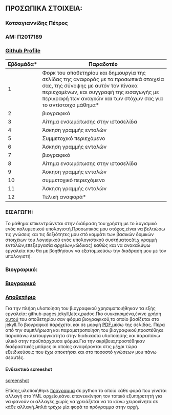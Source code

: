 ## ΠΡΟΣΩΠΙΚΑ ΣΤΟΙΧΕΙΑ:

### Κοτσαγιαννίδης Πέτρος
### ΑΜ: Π2017189
### [Github Profile](https://github.com/p17kots)

| Εβδομάδα* |Παραδοτέο|
| --- | --- 
| 1 | Φορκ του αποθετηρίου και δημιουργία της σελίδας της αναφοράς με τα προσωπικά στοιχεία σας, της σύνοψης με αυτόν τον πίνακα περιεχομένων, και συγγραφή της εισαγωγής με περιγραφή των αναγκών και των στόχων σας για το αντίστοιχο μάθημα* |
| 2 | βιογραφικό |
| 3 | Αίτημα ενσωμάτωσης στην ιστοσελίδα |
| 4 | Άσκηση γραμμής εντολών |
| 5 | Συμμετοχικό περιεχόμενο |
| 6 | Άσκηση γραμμής εντολών |
| 7 | βιογραφικό |
| 8 | Αίτημα ενσωμάτωσης στην ιστοσελίδα |
| 9 | Άσκηση γραμμής εντολών |
| 10 | συμμετοχικό περιεχόμενο |
| 11 | Άσκηση γραμμής εντολών |
| 12 | Τελική αναφορά* 

### <a name="P">ΕΙΣΑΓΩΓΗ:</a>

Το μάθημα επικεντρώνεται στην διάδραση του χρήστη με το λογισμικό ενός πολυμεσικού υπολογιστή.Προσωπικός μου στόχος,είναι να βελτιώσω τις γνώσεις και τις δεξιότητες μου στό κομμάτι των βασικών δομικών στοιχέιων του λογισμικού ενός υπολογιστικού συστήματος(π.χ γραμμή εντολών,επεξεργασία αρχείων,κώδικας) καθώς και να ανακαλύψω εργαλεία που θα με βοηθήσουν να εξατομικεύσω την διαδρασή μου με τον υπολογιστή.  


### <a name="B">Βιογραφικό:</a>

### [Βιογραφικό](https://p17kots.github.io/cv/)
### [Αποθετήριο](https://github.com/p17kots/cv)

Για την πλήρη υλοποίηση του βιογραφικού χρησιμοποιήθηκαν τα εξής εργαλεία: github-pages,jekyll,latex,padoc.Πιο συγκεκριμένα,έγινε χρήση [αυτού](https://github.com/sproogen/modern-resume-theme) του αποθετηρίου σαν φόρμα βιογραφικού,το οποίο βασίζεται στο jekyll.Το βιογραφικό παρέχεται και σε μορφή [PDF](https://p17kots.github.io/cv/cv.pdf),μέσω της σελίδας.
Πέρα από την συμπλήρωση και παραμετροποίηση του βιογραφικού,προστέθηκε παραπάνω λειτουργικότητα στην διαδικασία υλοποίησης και παραπάνω υλικό στην προϋπάρχουσα φόρμα.Για την ακρίβεια,προστέθηκαν διαδραστικές μπάρες οι οποίες αναφέρονται στις μέχρι τώρα εξειδικεύσεις που έχω αποκτήσει και στο ποσοστό γνώσεων μου πάνω σεαυτές. 

#### Ενδεικτικό screeshot

[screenshot](./images/skills.png)

Επίσης,υλοποιήθηκε [πρόγραμμα](https://github.com/p17kots/cv/blob/main/docs/when_changes.py) σε python το οποίο κάθε φορά που γίνεται αλλαγή στο YML αρχείο,κάνει επανεκκίνηση τον τοπικό εξυπηρετητή για να φανούν οι αλλαγές,χωρίς να χρειάζεται να το κάνω χειροκίνητα σε κάθε αλλαγή.Απλά τρέχω μία φορά το πρόγραμμα στην αρχή.


